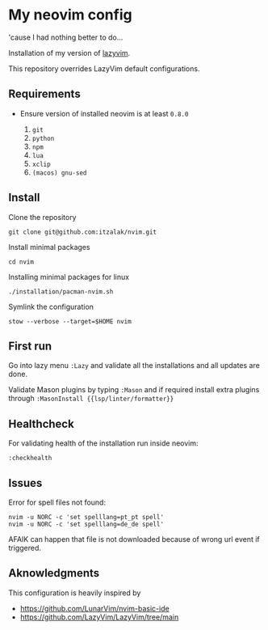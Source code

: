 # My neovim config

'cause I had nothing better to do...

Installation of my version of [lazyvim](https://www.lazyvim.org/).

This repository overrides LazyVim default configurations.

## Requirements

- Ensure version of installed neovim is at least `0.8.0`

    1. `git`
    2. `python`
    3. `npm`
    4. `lua`
    5. `xclip`
    6. `(macos) gnu-sed`

## Install

Clone the repository

```shell
git clone git@github.com:itzalak/nvim.git
```

Install minimal packages

```shell
cd nvim
```

Installing minimal packages for linux

```shell
./installation/pacman-nvim.sh
```

Symlink the configuration

```shell
stow --verbose --target=$HOME nvim
```

## First run

Go into lazy menu `:Lazy` and validate all the installations and all updates are done.

Validate Mason plugins by typing `:Mason` and if required install extra plugins through
`:MasonInstall {{lsp/linter/formatter}}`

## Healthcheck

For validating health of the installation run inside neovim:

```shell
:checkhealth
```

## Issues

Error for spell files not found:

```shell
nvim -u NORC -c 'set spelllang=pt_pt spell'
nvim -u NORC -c 'set spelllang=de_de spell'
```

AFAIK can happen that file is not downloaded because of wrong url event if triggered.

## Aknowledgments

This configuration is heavily inspired by

- <https://github.com/LunarVim/nvim-basic-ide>
- <https://github.com/LazyVim/LazyVim/tree/main>

